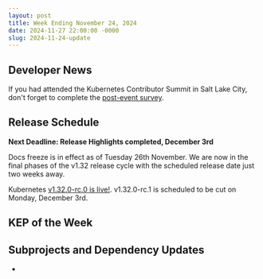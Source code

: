 ```yaml
---
layout: post
title: Week Ending November 24, 2024
date: 2024-11-27 22:00:00 -0000
slug: 2024-11-24-update
---
```


## Developer News

If you had attended the Kubernetes Contributor Summit in Salt Lake City, don't forget to complete the [post-event survey](https://groups.google.com/a/kubernetes.io/g/dev/c/ZwEfU7TewXM).

## Release Schedule

**Next Deadline: Release Highlights completed, December 3rd**

Docs freeze is in effect as of Tuesday 26th November. We are now in the final phases of the v1.32 release cycle with the scheduled release date  just two weeks away.

Kubernetes [v1.32.0-rc.0 is live!](https://groups.google.com/a/kubernetes.io/g/dev/c/mBnmSYH0B_g). v1.32.0-rc.1 is scheduled to be cut on Monday, December 3rd.

## KEP of the Week


## Subprojects and Dependency Updates

*
